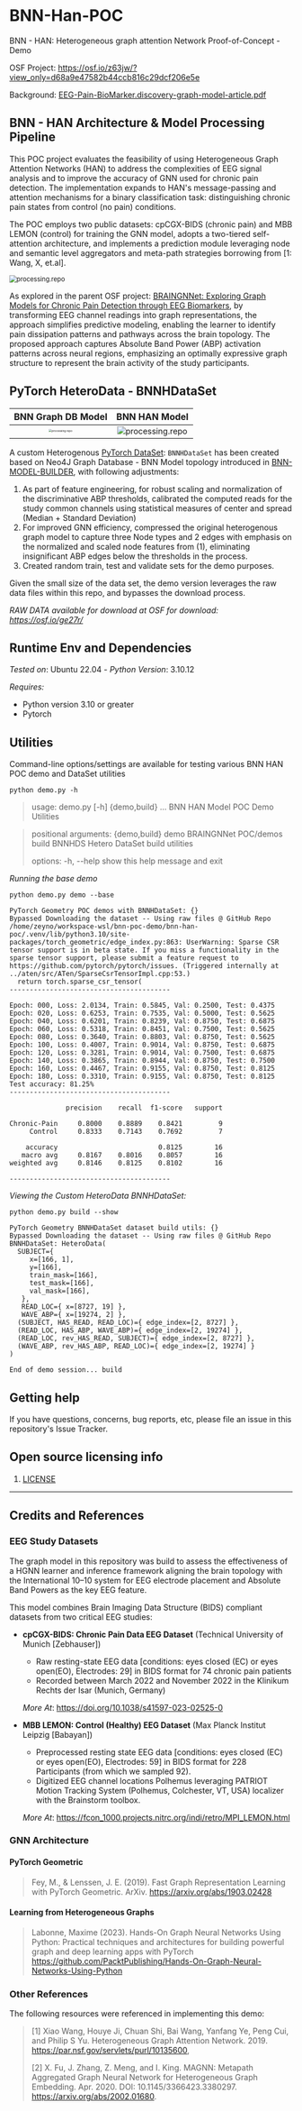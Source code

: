 # BNN-Han-POC
BNN - HAN: Heterogeneous graph attention Network Proof-of-Concept - Demo

OSF Project: https://osf.io/z63jw/?view_only=d68a9e47582b44ccb816c29dcf206e5e

Background: [EEG-Pain-BioMarker.discovery-graph-model-article.pdf](./docs/EEG-Pain-BioMarker.discovery-graph-model-article.pdf)

## BNN  - HAN Architecture & Model Processing Pipeline

This POC project evaluates the feasibility of using Heterogeneous Graph Attention Networks (HAN) to address the complexities of EEG signal analysis and to improve the accuracy of GNN used for chronic pain detection. The implementation expands to HAN's message-passing and attention mechanisms for a binary classification task: distinguishing chronic pain states from control (no pain) conditions. 

The POC employs two public datasets: cpCGX-BIDS (chronic pain) and MBB LEMON (control) for training the GNN model, adopts a two-tiered self-attention architecture, and implements a prediction module leveraging node and semantic level aggregators and meta-path strategies borrowing from [1: Wang, X, et.al]. 

<img src="./docs/images/han-proto.jpg" alt="processing.repo" style="zoom:80%;" />

As explored in the parent OSF project:  [BRAINGNNet: Exploring Graph Models for Chronic Pain Detection through EEG Biomarkers](https://osf.io/pfx32/), by transforming EEG channel readings into graph representations, the approach simplifies predictive modeling, enabling the learner to identify pain dissipation patterns and pathways across the brain topology. The proposed approach captures Absolute Band Power (ABP) activation patterns across neural regions, emphasizing an optimally expressive graph structure to represent the brain activity of the study participants.



## PyTorch HeteroData - BNNHDataSet

|                      BNN Graph DB Model                      |                        BNN HAN Model                         |
| :----------------------------------------------------------: | :----------------------------------------------------------: |
| <img src="./docs/images/model.jpg" alt="processing.repo" style="zoom:30%;" /> | <img src="./docs/images/han-model.jpg" alt="processing.repo" style="zoom:90%;" /> |

A custom Heterogenous [PyTorch DataSet](./model/dataset.py): `BNNHDataSet` has been created  based on Neo4J Graph Database - BNN Model topology introduced in [BNN-MODEL-BUILDER](https://github.com/trezbit/bnn-model-builder), with following adjustments:

1. As part of feature engineering, for robust scaling and normalization of the discriminative ABP thresholds, calibrated the computed reads  for the study common channels using statistical measures of center and spread (Median + Standard Deviation) 
2. For improved GNN efficiency, compressed the original heterogenous graph model to capture three Node types and 2 edges with emphasis on the normalized and scaled node features from (1), eliminating insignificant ABP edges below the thresholds in the process.
3. Created random train, test and validate sets for the demo purposes.

Given the small size of the data set, the demo version leverages the raw data files within this repo, and bypasses the download process. 

*RAW DATA available for download at OSF for download: https://osf.io/ge27r/*

## Runtime Env and Dependencies

*Tested on*: Ubuntu 22.04 - *Python Version*: 3.10.12 

*Requires:* 

- Python version 3.10 or greater 
- Pytorch 

## Utilities

Command-line options/settings are available for testing various BNN HAN POC demo and DataSet utilities

`python demo.py -h`

> usage: demo.py [-h] {demo,build} ...
> BNN HAN Model POC Demo Utilities

> positional arguments:
> {demo,build}
>  demo        BRAINGNNet POC/demos
>  build       BNNHDS Hetero DataSet build utilities
> 
>   options:
>    -h, --help    show this help message and exit

*Running the base demo*

`python demo.py demo --base`

```
PyTorch Geometry POC demos with BNNHDataSet: {}
Bypassed Downloading the dataset -- Using raw files @ GitHub Repo
/home/zeyno/workspace-wsl/bnn-poc-demo/bnn-han-poc/.venv/lib/python3.10/site-packages/torch_geometric/edge_index.py:863: UserWarning: Sparse CSR tensor support is in beta state. If you miss a functionality in the sparse tensor support, please submit a feature request to https://github.com/pytorch/pytorch/issues. (Triggered internally at ../aten/src/ATen/SparseCsrTensorImpl.cpp:53.)
  return torch.sparse_csr_tensor(
---------------------------------------- 

Epoch: 000, Loss: 2.0134, Train: 0.5845, Val: 0.2500, Test: 0.4375
Epoch: 020, Loss: 0.6253, Train: 0.7535, Val: 0.5000, Test: 0.5625
Epoch: 040, Loss: 0.6201, Train: 0.8239, Val: 0.8750, Test: 0.6875
Epoch: 060, Loss: 0.5318, Train: 0.8451, Val: 0.7500, Test: 0.5625
Epoch: 080, Loss: 0.3640, Train: 0.8803, Val: 0.8750, Test: 0.5625
Epoch: 100, Loss: 0.4007, Train: 0.9014, Val: 0.8750, Test: 0.6875
Epoch: 120, Loss: 0.3281, Train: 0.9014, Val: 0.7500, Test: 0.6875
Epoch: 140, Loss: 0.3865, Train: 0.8944, Val: 0.8750, Test: 0.7500
Epoch: 160, Loss: 0.4467, Train: 0.9155, Val: 0.8750, Test: 0.8125
Epoch: 180, Loss: 0.3310, Train: 0.9155, Val: 0.8750, Test: 0.8125
Test accuracy: 81.25%
---------------------------------------- 

              precision    recall  f1-score   support

Chronic-Pain     0.8000    0.8889    0.8421         9
     Control     0.8333    0.7143    0.7692         7

    accuracy                         0.8125        16
   macro avg     0.8167    0.8016    0.8057        16
weighted avg     0.8146    0.8125    0.8102        16

---------------------------------------- 
```



*Viewing the Custom HeteroData BNNHDataSet:*

`python demo.py build --show`

```
PyTorch Geometry BNNHDataSet dataset build utils: {}
Bypassed Downloading the dataset -- Using raw files @ GitHub Repo
BNNHDataSet: HeteroData(
  SUBJECT={
     x=[166, 1],
     y=[166],
     train_mask=[166],
     test_mask=[166],
     val_mask=[166],
   },
   READ_LOC={ x=[8727, 19] },
   WAVE_ABP={ x=[19274, 2] },
  (SUBJECT, HAS_READ, READ_LOC)={ edge_index=[2, 8727] },
  (READ_LOC, HAS_ABP, WAVE_ABP)={ edge_index=[2, 19274] },
  (READ_LOC, rev_HAS_READ, SUBJECT)={ edge_index=[2, 8727] },
  (WAVE_ABP, rev_HAS_ABP, READ_LOC)={ edge_index=[2, 19274] }
)

End of demo session... build
```

## Getting help

If you have questions, concerns, bug reports, etc, please file an issue in this repository's Issue Tracker.

## Open source licensing info

1. [LICENSE](LICENSE)

----

## Credits and References

### EEG Study Datasets

The graph model in this repository was build to assess the effectiveness of a HGNN learner and inference framework aligning the brain topology with the International 10–10 system for EEG electrode placement and Absolute Band Powers as the key EEG feature. 

This model combines Brain Imaging Data Structure (BIDS) compliant datasets from two critical EEG studies:

- **cpCGX-BIDS: Chronic Pain Data EEG Dataset** (Technical University of Munich [Zebhauser])

  - Raw resting-state EEG data [conditions: eyes closed (EC) or eyes open(EO), Electrodes: 29] in BIDS format for 74 chronic pain patients
  - Recorded between March 2022 and November 2022 in the Klinikum Rechts der Isar (Munich, Germany)

  *More At*: https://doi.org/10.1038/s41597-023-02525-0

- **MBB LEMON: Control (Healthy) EEG Dataset** (Max Planck Institut Leipzig [Babayan])

  - Preprocessed resting state EEG data [conditions: eyes closed (EC) or eyes open(EO), Electrodes: 59] in BIDS format for 228 Participants (from which we sampled 92). 
  - Digitized EEG channel locations Polhemus leveraging PATRIOT Motion Tracking System (Polhemus, Colchester, VT, USA) localizer with the Brainstorm toolbox.

  *More At*: https://fcon_1000.projects.nitrc.org/indi/retro/MPI_LEMON.html

### GNN Architecture 

#### PyTorch Geometric
> Fey, M., & Lenssen, J. E. (2019). Fast Graph Representation Learning with PyTorch Geometric. ArXiv. https://arxiv.org/abs/1903.02428

#### Learning from Heterogeneous Graphs

> Labonne, Maxime (2023). Hands-On Graph Neural Networks Using Python: Practical techniques and architectures for building powerful graph and deep learning apps with PyTorch
> https://github.com/PacktPublishing/Hands-On-Graph-Neural-Networks-Using-Python

### Other References

The following resources were referenced in implementing this demo:

> [1] Xiao Wang, Houye Ji, Chuan Shi, Bai Wang, Yanfang Ye, Peng Cui, and Philip S Yu. Heterogeneous Graph Attention Network. 2019. https://par.nsf.gov/servlets/purl/10135600,
>
> [2] X. Fu, J. Zhang, Z. Meng, and I. King. MAGNN: Metapath Aggregated Graph Neural Network for Heterogeneous Graph Embedding. Apr. 2020. DOI: 10.1145/3366423.3380297. https://arxiv.org/abs/2002.01680.
>
> 

   
